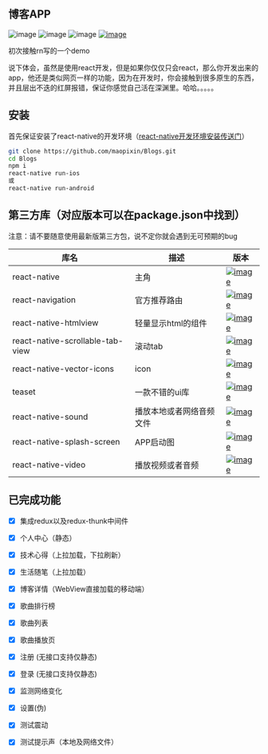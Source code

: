 ## 博客APP
![image](https://img.shields.io/appveyor/ci/gruntjs/grunt.svg)
![image](https://camo.githubusercontent.com/9a140a4c68e7c178bc660bee7675f4f25ff7ade3/68747470733a2f2f696d672e736869656c64732e696f2f6e706d2f6c2f7675652e737667)
![image](https://img.shields.io/badge/react--native-0.55.4-blue.svg)
[![image](https://img.shields.io/badge/%E5%8D%9A%E5%AE%A2%E5%9B%AD-%E5%8D%81%E5%B9%B4%E9%9B%AA%E8%90%BD-blue.svg)](https://www.cnblogs.com/maopixin/)



初次接触rn写的一个demo

说下体会，虽然是使用react开发，但是如果你仅仅只会react，那么你开发出来的app，他还是类似网页一样的功能，因为在开发时，你会接触到很多原生的东西，并且层出不迭的红屏报错，保证你感觉自己活在深渊里。哈哈。。。。。

## 安装
首先保证安装了react-native的开发环境（[react-native开发环境安装传送门](https://facebook.github.io/react-native/docs/getting-started)）

```bash
git clone https://github.com/maopixin/Blogs.git
cd Blogs 
npm i
react-native run-ios
或
react-native run-android
```


## 第三方库（对应版本可以在package.json中找到）

注意：请不要随意使用最新版第三方包，说不定你就会遇到无可预期的bug

库名 | 描述 | 版本
---|---|---
react-native | 主角 | [![image](https://img.shields.io/badge/npm-v0.55.4-blue.svg)](https://github.com/facebook/react-native) 
react-navigation | 官方推荐路由 | [![image](https://img.shields.io/badge/npm-v3.0.2-blue.svg)](https://github.com/react-navigation/react-navigation)
react-native-htmlview | 轻量显示html的组件 | [![image](https://img.shields.io/badge/npm-v0.13.0-blue.svg)](https://github.com/jsdf/react-native-htmlview) 
react-native-scrollable-tab-view | 滚动tab | [![image](https://img.shields.io/badge/npm-v0.10.0-blue.svg)](https://github.com/ptomasroos/react-native-scrollable-tab-view) 
react-native-vector-icons | icon | [![image](https://img.shields.io/badge/npm-v6.1.0-blue.svg)](https://github.com/oblador/react-native-vector-icons)  
teaset | 一款不错的ui库 | [![image](https://img.shields.io/badge/npm-v0.5.10-blue.svg)](https://github.com/rilyu/teaset) 
react-native-sound | 播放本地或者网络音频文件 | [![image](https://img.shields.io/badge/npm-v0.10.9-blue.svg)](https://github.com/zmxv/react-native-sound)  
react-native-splash-screen | APP启动图 | [![image](https://img.shields.io/badge/npm-v3.0.9-blue.svg)](https://github.com/crazycodeboy/react-native-splash-screen)   
react-native-video | 播放视频或者音频 | [![image](https://img.shields.io/badge/npm-v3.2.1-blue.svg)](https://github.com/react-native-community/react-native-video)  



## 已完成功能
- [x] 集成redux以及redux-thunk中间件
- [x] 个人中心（静态）
- [x] 技术心得（上拉加载，下拉刷新）
- [x] 生活随笔（上拉加载）
- [x] 博客详情（WebView直接加载的移动端）
- [x] 歌曲排行榜
- [x] 歌曲列表
- [x] 歌曲播放页
- [x] 注册 (无接口支持仅静态)
- [x] 登录 (无接口支持仅静态)
- [x] 监测网络变化
- [x] 设置(伪)
- [x] 测试震动
- [x] 测试提示声（本地及网络文件）


